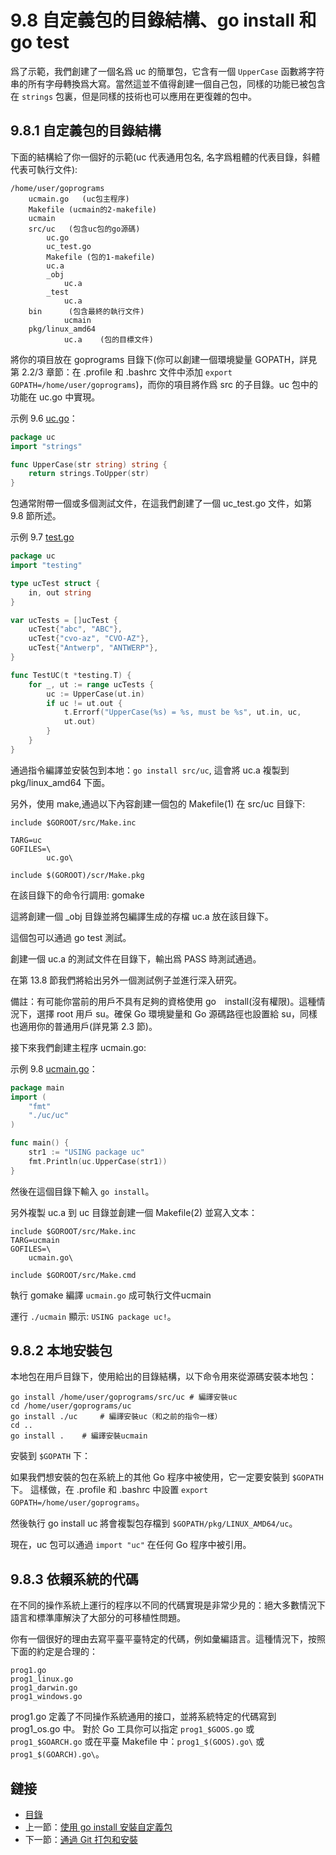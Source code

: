 # 9.8 自定義包的目錄結構、go install 和 go test

爲了示範，我們創建了一個名爲 uc 的簡單包，它含有一個 `UpperCase` 函數將字符串的所有字母轉換爲大寫。當然這並不值得創建一個自己包，同樣的功能已被包含在 `strings` 包裏，但是同樣的技術也可以應用在更復雜的包中。

## 9.8.1 自定義包的目錄結構

下面的結構給了你一個好的示範(uc 代表通用包名, 名字爲粗體的代表目錄，斜體代表可執行文件):

	/home/user/goprograms
		ucmain.go	(uc包主程序)
		Makefile (ucmain的2-makefile)
		ucmain
		src/uc	 (包含uc包的go源碼)
			uc.go
		 	uc_test.go
		 	Makefile (包的1-makefile)
		 	uc.a
		 	_obj
				uc.a
			_test
				uc.a
		bin		 (包含最終的執行文件)
			 	ucmain
		pkg/linux_amd64
				uc.a	(包的目標文件)

將你的項目放在 goprograms 目錄下(你可以創建一個環境變量 GOPATH，詳見第 2.2/3 章節：在 .profile 和 .bashrc 文件中添加 `export GOPATH=/home/user/goprograms`)，而你的項目將作爲 src 的子目錄。uc 包中的功能在 uc.go 中實現。

示例 9.6 [uc.go](examples/chapter_9/uc.go)：

```go
package uc
import "strings"

func UpperCase(str string) string {
	return strings.ToUpper(str)
}
```

包通常附帶一個或多個測試文件，在這我們創建了一個 uc_test.go 文件，如第 9.8 節所述。

示例 9.7 [test.go](examples/chapter_9/uc.go)

```go
package uc
import "testing"

type ucTest struct {
	in, out string
}

var ucTests = []ucTest {
	ucTest{"abc", "ABC"},
	ucTest{"cvo-az", "CVO-AZ"},
	ucTest{"Antwerp", "ANTWERP"},
}

func TestUC(t *testing.T) {
	for _, ut := range ucTests {
		uc := UpperCase(ut.in)
		if uc != ut.out {
			t.Errorf("UpperCase(%s) = %s, must be %s", ut.in, uc,
			ut.out)
		}
	}
}
```

通過指令編譯並安裝包到本地：`go install src/uc`, 這會將 uc.a 複製到 pkg/linux_amd64 下面。

另外，使用 make,通過以下內容創建一個包的 Makefile(1) 在 src/uc 目錄下:

```
include $GOROOT/src/Make.inc

TARG=uc
GOFILES=\
		uc.go\

include $(GOROOT)/scr/Make.pkg
```

在該目錄下的命令行調用: gomake

這將創建一個 _obj 目錄並將包編譯生成的存檔 uc.a 放在該目錄下。

這個包可以通過 go test 測試。

創建一個 uc.a 的測試文件在目錄下，輸出爲 PASS 時測試通過。

在第 13.8 節我們將給出另外一個測試例子並進行深入研究。

備註：有可能你當前的用戶不具有足夠的資格使用 go　install(沒有權限)。這種情況下，選擇 root 用戶 su。確保 Go 環境變量和 Go 源碼路徑也設置給 su，同樣也適用你的普通用戶(詳見第 2.3 節)。

接下來我們創建主程序 ucmain.go:

示例 9.8 [ucmain.go](/examples/chapter_9/ucmain.go)：

```go
package main
import (
	"fmt"
	"./uc/uc"
)

func main() {
	str1 := "USING package uc"
	fmt.Println(uc.UpperCase(str1))
}
```

然後在這個目錄下輸入 `go install`。

另外複製 uc.a 到 uc 目錄並創建一個 Makefile(2) 並寫入文本：

```
include $GOROOT/src/Make.inc
TARG=ucmain
GOFILES=\
	ucmain.go\

include $GOROOT/src/Make.cmd
```

執行 gomake 編譯 `ucmain.go` 成可執行文件ucmain

運行 `./ucmain` 顯示: `USING package uc!`。

## 9.8.2 本地安裝包

本地包在用戶目錄下，使用給出的目錄結構，以下命令用來從源碼安裝本地包：

	go install /home/user/goprograms/src/uc # 編譯安裝uc
	cd /home/user/goprograms/uc
	go install ./uc 	# 編譯安裝uc（和之前的指令一樣）
	cd ..
	go install .	# 編譯安裝ucmain

安裝到 `$GOPATH` 下：

如果我們想安裝的包在系統上的其他 Go 程序中被使用，它一定要安裝到 `$GOPATH` 下。
這樣做，在 .profile 和 .bashrc 中設置 `export GOPATH=/home/user/goprograms`。

然後執行 go install uc 將會複製包存檔到 `$GOPATH/pkg/LINUX_AMD64/uc`。

現在，uc 包可以通過 `import "uc"` 在任何 Go 程序中被引用。

## 9.8.3 依賴系統的代碼

在不同的操作系統上運行的程序以不同的代碼實現是非常少見的：絕大多數情況下語言和標準庫解決了大部分的可移植性問題。

你有一個很好的理由去寫平臺平臺特定的代碼，例如彙編語言。這種情況下，按照下面的約定是合理的：

	prog1.go
	prog1_linux.go
	prog1_darwin.go
	prog1_windows.go

prog1.go 定義了不同操作系統通用的接口，並將系統特定的代碼寫到 prog1_os.go 中。
對於 Go 工具你可以指定 `prog1_$GOOS.go` 或 `prog1_$GOARCH.go`
或在平臺 Makefile 中：`prog1_$(GOOS).go\` 或 `prog1_$(GOARCH).go\`。

## 鏈接

- [目錄](directory.md)
- 上一節：[使用 go install 安裝自定義包](09.7.md)
- 下一節：[通過 Git 打包和安裝](09.9.md)
